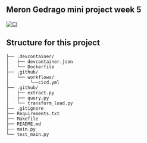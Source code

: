 ## Meron Gedrago mini project week 5

[![CI](https://github.com/nogibjj/Meron_Gedrago_mini_Week5/actions/workflows/cicd.yml/badge.svg)](https://github.com/nogibjj/Meron_Gedrago_mini_Week5/actions/workflows/cicd.yml)


## Structure for this project 


```
├── .devcontainer/
│   ├── devcontainer.json
│   └── Dockerfile
├── .github/
│   └── workflows/
│        └──cicd.yml
├── .github/
│   ├── extract.py
│   ├── query.py
│   └── transform_load.py 
├── .gitignore
├── Requirements.txt
├── Makefile
├── README.md
├── main.py
└── test_main.py

```
